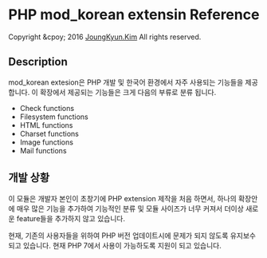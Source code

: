 # PHP mod_korean extensin Reference


Copyright &cpoy; 2016 [JoungKyun.Kim](https://joungkyun.github.com) All rights reserved.


## Description

mod_korean extesion은 PHP 개발 및 한국어 환경에서 자주 사용되는 기능들을 제공 합니다. 이 확장에서 제공되는 기능들은 크게 다음의 부류로 분류 됩니다.

 * Check functions
 * Filesystem functions
 * HTML functions
 * Charset functions
 * Image functions
 * Mail functions

## 개발 상황

이 모듈은 개발자 본인이 초창기에 PHP extension 제작을 처음 하면서, 하나의 확장안에 매우 많은 기능을 추가하여 기능적인 분류 및 모듈 사이즈가 너무 커져서 더이상 새로운 feature들을 추가하지 않고 있습니다.

현재, 기존의 사용자들을 위하여 PHP 버전 업데이트시에 문제가 되지 않도록 유지보수 되고 있습니다. 현재 PHP 7에서 사용이 가능하도록 지원이 되고 있습니다.